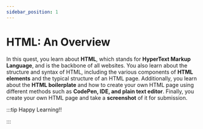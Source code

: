 ```yaml
---
sidebar_position: 1
---
```


# HTML: An Overview

In this quest, you learn about **HTML**, which stands for **HyperText Markup Language**, and is the backbone of all websites. You also learn about the structure and syntax of HTML, including the various components of **HTML elements** and the typical structure of an HTML page. Additionally, you learn about the **HTML boilerplate** and how to create your own HTML page using different methods such as **CodePen, IDE, and plain text editor**. Finally, you create your own HTML page and take a **screenshot** of it for submission.

:::tip Happy Learning!!

<QuestButton text="Go To Quest" link="https://app.stackup.dev/quest_page/html-an-overview" />

:::
